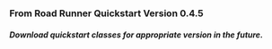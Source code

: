 ### From Road Runner Quickstart Version 0.4.5
##### Download quickstart classes for appropriate version in the future.  